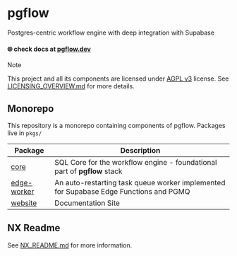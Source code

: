 # pgflow

Postgres-centric workflow engine with deep integration with Supabase

#### 🌐 check docs at [pgflow.dev](https://pgflow.dev)

> [!NOTE]
> This project and all its components are licensed under [AGPL v3](./LICENSE.md) license.
> See [LICENSING_OVERVIEW.md](./LICENSING_OVERVIEW.md) for more details.

## Monorepo

This repository is a monorepo containing components of pgflow.
Packages live in `pkgs/`

| Package                         | Description                                                                           |
| ---------------------------------- | ------------------------------------------------------------------------------------- |
| [core](./pkgs/core/) | SQL Core for the workflow engine - foundational part of **pgflow** stack |
| [edge-worker](./pkgs/edge-worker/) | An auto-restarting task queue worker implemented for Supabase Edge Functions and PGMQ |
| [website](./pkgs/website/)         | Documentation Site                                                                    |

## NX Readme

See [NX_README.md](./NX_README.md) for more information.
